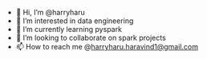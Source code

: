 - 👋 Hi, I’m @harryharu
- 👀 I’m interested in data engineering
- 🌱 I’m currently learning pyspark
- 💞️ I’m looking to collaborate on spark projects
- 📫 How to reach me @harryharu.haravind1@gmail.com

<!---
harryharu/harryharu is a ✨ special ✨ repository because its `README.md` (this file) appears on your GitHub profile.
You can click the Preview link to take a look at your changes.
--->
